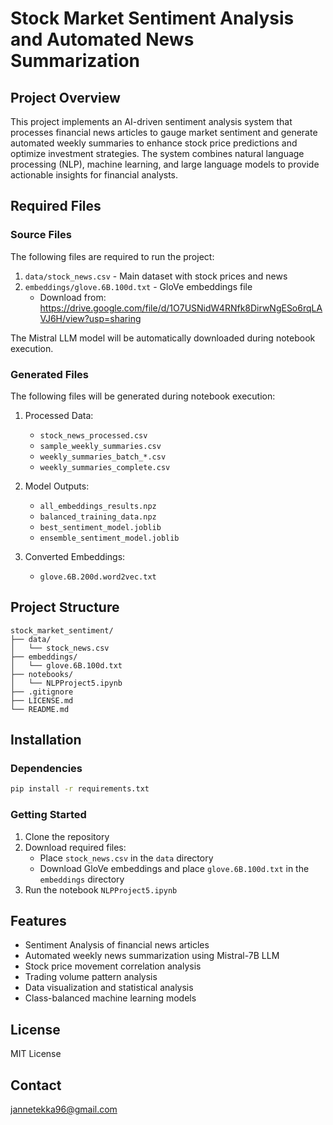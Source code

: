 # Stock Market Sentiment Analysis and Automated News Summarization

## Project Overview
This project implements an AI-driven sentiment analysis system that processes financial news articles to gauge market sentiment and generate automated weekly summaries to enhance stock price predictions and optimize investment strategies. The system combines natural language processing (NLP), machine learning, and large language models to provide actionable insights for financial analysts.

## Required Files

### Source Files
The following files are required to run the project:
1. `data/stock_news.csv` - Main dataset with stock prices and news
2. `embeddings/glove.6B.100d.txt` - GloVe embeddings file
   - Download from: https://drive.google.com/file/d/1O7USNidW4RNfk8DirwNgESo6rqLAVJ6H/view?usp=sharing 

The Mistral LLM model will be automatically downloaded during notebook execution.

### Generated Files
The following files will be generated during notebook execution:
1. Processed Data:
   - `stock_news_processed.csv`
   - `sample_weekly_summaries.csv`
   - `weekly_summaries_batch_*.csv`
   - `weekly_summaries_complete.csv`

2. Model Outputs:
   - `all_embeddings_results.npz`
   - `balanced_training_data.npz`
   - `best_sentiment_model.joblib`
   - `ensemble_sentiment_model.joblib`

3. Converted Embeddings:
   - `glove.6B.200d.word2vec.txt`

## Project Structure
```
stock_market_sentiment/
├── data/
│   └── stock_news.csv
├── embeddings/
│   └── glove.6B.100d.txt
├── notebooks/
│   └── NLPProject5.ipynb
├── .gitignore
├── LICENSE.md
└── README.md
```

## Installation

### Dependencies
```bash
pip install -r requirements.txt
```

### Getting Started
1. Clone the repository
2. Download required files:
   - Place `stock_news.csv` in the `data` directory
   - Download GloVe embeddings and place `glove.6B.100d.txt` in the `embeddings` directory
3. Run the notebook `NLPProject5.ipynb`

## Features
- Sentiment Analysis of financial news articles
- Automated weekly news summarization using Mistral-7B LLM
- Stock price movement correlation analysis
- Trading volume pattern analysis
- Data visualization and statistical analysis
- Class-balanced machine learning models

## License
MIT License

## Contact
jannetekka96@gmail.com